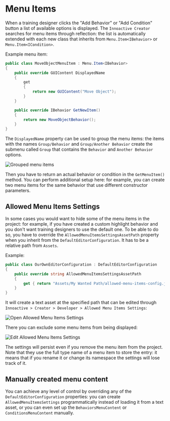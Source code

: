 # Menu Items

When a training designer clicks the "Add Behavior" or "Add Condition" button a list of available options is displayed. The `Innoactive Creator` searches for menu items through reflection: the list is automatically extended with each new class that inherits from `Menu.Item<IBehavior>` or `Menu.Item<ICondition>`.

Example menu item:
```csharp
public class MoveObjectMenuItem : Menu.Item<IBehavior>
{
    public override GUIContent DisplayedName
    {
        get
        {
            return new GUIContent("Move Object");
        }
    }

    public override IBehavior GetNewItem()
    {
        return new MoveObjectBehavior();
    }
}
```

The `DisplayedName` property can be used to group the menu items: the items with the names `Group/Behavior` and `Group/Another Behavior` create the submenu called `Group` that contains the `Behavior` and `Another Behavior` options.

![Grouped menu items](../images/menu-items/group-menu-items.png "Grouped Menu Items")

Then you have to return an actual behavior or condition in the `GetMenuItem()` method. You can perform additional setup here: for example, you can create two menu items for the same behavior that use different constructor parameters.

## Allowed Menu Items Settings

In some cases you would want to hide some of the menu items in the project: for example, if you have created a custom highlight behavior and you don't want training designers to use the default one. To be able to do so, you have to override the `AllowedMenuItemsSettingsAssetPath` property when you inherit from the `DefaultEditorConfiguration`. It has to be a relative path from `Assets`.

Example:
```csharp
public class OurOwnEditorConfiguration : DefaultEditorConfiguration
{
    public override string AllowedMenuItemsSettingsAssetPath
    {
        get { return "Assets/My Wanted Path/allowed-menu-items-config.json"; }
    }
}
```

It will create a text asset at the specified path that can be edited through `Innoactive > Creator > Developer > Allowed Menu Items Settings`:
                         
![Open Allowed Menu Items Settings](../images/menu-items/open-allowed-menu-items-settings.png "Open Allowed Menu Items Settings")

There you can exclude some menu items from being displayed:

![Edit Allowed Menu Items Settings](../images/menu-items/edit-allowed-menu-items-settings.png "Edit Allowed Menu Items Settings")

The settings will persist even if you remove the menu item from the project. Note that they use the full type name of a menu item to store the entry: it means that if you rename it or change its namespace the settings will lose track of it.

## Manually created menu content

You can achieve any level of control by overriding any of the `DefaultEditorConfiguration` properties: you can create `AllowedMenuItemsSettings` programmatically instead of loading it from a text asset, or you can even set up the `BehaviorsMenuContent` or `ConditionsMenuContent` manually.

